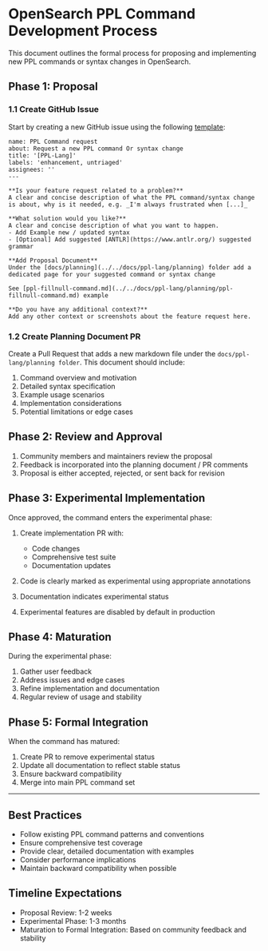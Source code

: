 # OpenSearch PPL Command Development Process
This document outlines the formal process for proposing and implementing new PPL commands or syntax changes in OpenSearch.

## Phase 1: Proposal

### 1.1 Create GitHub Issue

Start by creating a new GitHub issue using the following [template](.github/ISSUE_TEMPLATE/ppl_command_request.md):
```
name: PPL Command request
about: Request a new PPL command Or syntax change
title: '[PPL-Lang]'
labels: 'enhancement, untriaged'
assignees: ''
---

**Is your feature request related to a problem?**
A clear and concise description of what the PPL command/syntax change is about, why is it needed, e.g. _I'm always frustrated when [...]_

**What solution would you like?**
A clear and concise description of what you want to happen.
- Add Example new / updated syntax
- [Optional] Add suggested [ANTLR](https://www.antlr.org/) suggested grammar

**Add Proposal Document**
Under the [docs/planning](../../docs/ppl-lang/planning) folder add a dedicated page for your suggested command or syntax change

See [ppl-fillnull-command.md](../../docs/ppl-lang/planning/ppl-fillnull-command.md) example

**Do you have any additional context?**
Add any other context or screenshots about the feature request here.
```

### 1.2 Create Planning Document PR
Create a Pull Request that adds a new markdown file under the `docs/ppl-lang/planning folder`. This document should include:

1) Command overview and motivation
2) Detailed syntax specification 
3) Example usage scenarios 
4) Implementation considerations 
5) Potential limitations or edge cases

## Phase 2: Review and Approval

1) Community members and maintainers review the proposal 
2) Feedback is incorporated into the planning document / PR comments
3) Proposal is either accepted, rejected, or sent back for revision

## Phase 3: Experimental Implementation
Once approved, the command enters the experimental phase:

1) Create implementation PR with:
    - Code changes
    - Comprehensive test suite
    - Documentation updates

2) Code is clearly marked as experimental using appropriate annotations 
3) Documentation indicates experimental status 
4) Experimental features are disabled by default in production

## Phase 4: Maturation
During the experimental phase:

1) Gather user feedback 
2) Address issues and edge cases 
3) Refine implementation and documentation 
4) Regular review of usage and stability

## Phase 5: Formal Integration
When the command has matured:

1) Create PR to remove experimental status
2) Update all documentation to reflect stable status
3) Ensure backward compatibility
4) Merge into main PPL command set

---

## Best Practices

* Follow existing PPL command patterns and conventions
* Ensure comprehensive test coverage
* Provide clear, detailed documentation with examples
* Consider performance implications
* Maintain backward compatibility when possible

## Timeline Expectations

* Proposal Review: 1-2 weeks
* Experimental Phase: 1-3 months
* Maturation to Formal Integration: Based on community feedback and stability
